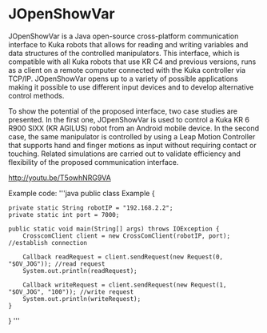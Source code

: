 JOpenShowVar
============

JOpenShowVar is a Java open-source cross-platform communication interface to Kuka robots that allows for reading and writing variables and data structures of the controlled manipulators. This interface, which is compatible with all Kuka robots that use KR C4 and previous versions, runs as a client on a remote computer connected with the Kuka controller via TCP/IP. JOpenShowVar opens up to a variety of possible applications making it possible to use different input devices and to develop alternative control methods.

To show the potential of the proposed interface, two case studies are presented. In the first one, JOpenShowVar is used to control a Kuka KR 6 R900 SIXX (KR AGILUS) robot from an Android mobile device. In the second case, the same manipulator is controlled by using a Leap Motion Controller that supports hand and finger motions as input without requiring contact or touching. Related simulations are carried out to validate efficiency and flexibility of the proposed communication interface.


http://youtu.be/T5owhNRG9VA

Example code:
'''java
public class Example {

	private static String robotIP = "192.168.2.2";
	private static int port = 7000;

	public static void main(String[] args) throws IOException {
		CrosscomClient client = new CrossComClient(robotIP, port);  //establish connection
		
		Callback readRequest = client.sendRequest(new Request(0, "$OV_JOG")); //read request
		System.out.println(readRequest);
		
		Callback writeRequest = client.sendRequest(new Request(1, "$OV_JOG", "100")); //write request
		System.out.println(writeRequest);
	}

}
'''